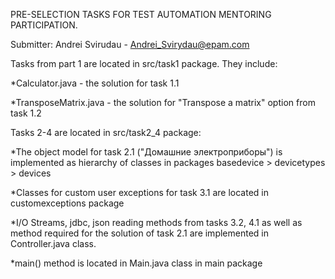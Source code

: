 PRE-SELECTION TASKS FOR TEST AUTOMATION MENTORING PARTICIPATION.

Submitter: Andrei Svirudau - Andrei_Svirydau@epam.com

Tasks from part 1 are located in src/task1 package. They include:
 
 *Calculator.java - the solution for task 1.1
 
 *TransposeMatrix.java - the solution for "Transpose a matrix" option from task 1.2

Tasks 2-4 are located in src/task2_4 package:

 *The object model for task 2.1 ("Домашние электроприборы") is implemented as hierarchy of classes in packages basedevice > devicetypes > devices
 
 *Classes for custom user exceptions for task 3.1 are located in customexceptions package
 
 *I/O Streams, jdbc, json reading methods from tasks 3.2, 4.1 as well as method required for the solution of task 2.1 are implemented in Controller.java class. 
 
 *main() method is located in Main.java class in main package
